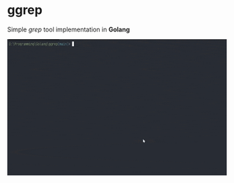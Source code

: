 # ggrep
Simple *grep* tool implementation in **Golang**

![](https://github.com/gopherzz/ggrep/blob/main/gif/prev.gif)